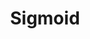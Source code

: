 ---
title: "Sigmoid"

categories: ['']

tags: ['Sigmoid']

arabic: ['سيجمويد', 'دالة رياضية تسحق قيمة إدخال في نطاق مقيد']

publishers: ['خوارزميات الذكاء الاصطناعي في تحليل النص العربي']

types: "word"

slug: ""
---